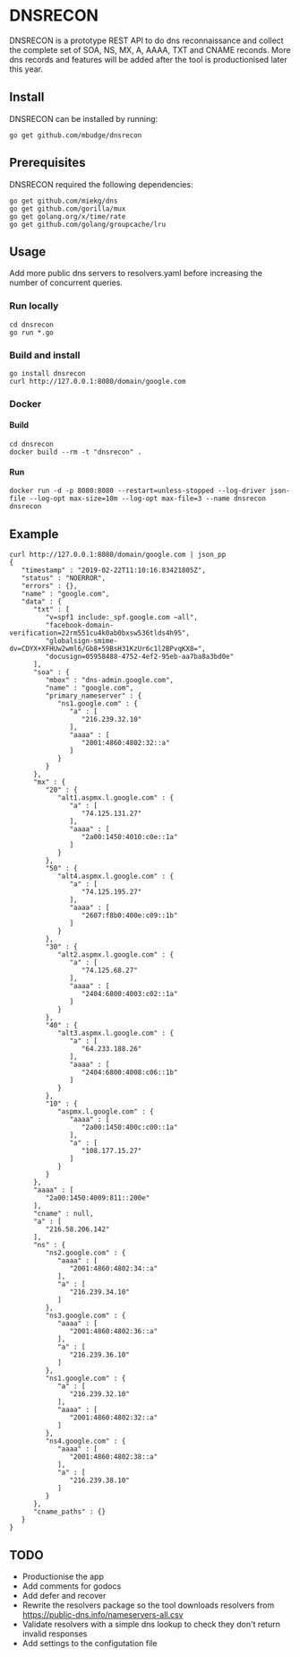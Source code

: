 # DNSRECON

DNSRECON is a prototype REST API to do dns reconnaissance and collect the complete set of SOA, NS, MX, A, AAAA, TXT and CNAME reconds. More dns records and features will be added after the tool is productionised later this year.

## Install

DNSRECON can be installed by running:

```
go get github.com/mbudge/dnsrecon 
```

## Prerequisites

DNSRECON required the following dependencies:

```
go get github.com/miekg/dns
go get github.com/gorilla/mux
go get golang.org/x/time/rate
go get github.com/golang/groupcache/lru
```

## Usage

Add more public dns servers to resolvers.yaml before increasing the number of concurrent queries.

### Run locally

```
cd dnsrecon
go run *.go
```

### Build and install

```
go install dnsrecon
curl http://127.0.0.1:8080/domain/google.com
```

### Docker 

#### Build 

```
cd dnsrecon
docker build --rm -t "dnsrecon" .
```

#### Run 

```
docker run -d -p 8080:8080 --restart=unless-stopped --log-driver json-file --log-opt max-size=10m --log-opt max-file=3 --name dnsrecon dnsrecon
```

## Example

```
curl http://127.0.0.1:8080/domain/google.com | json_pp
{
   "timestamp" : "2019-02-22T11:10:16.83421805Z",
   "status" : "NOERROR",
   "errors" : {},
   "name" : "google.com",
   "data" : {
      "txt" : [
         "v=spf1 include:_spf.google.com ~all",
         "facebook-domain-verification=22rm551cu4k0ab0bxsw536tlds4h95",
         "globalsign-smime-dv=CDYX+XFHUw2wml6/Gb8+59BsH31KzUr6c1l2BPvqKX8=",
         "docusign=05958488-4752-4ef2-95eb-aa7ba8a3bd0e"
      ],
      "soa" : {
         "mbox" : "dns-admin.google.com",
         "name" : "google.com",
         "primary_nameserver" : {
            "ns1.google.com" : {
               "a" : [
                  "216.239.32.10"
               ],
               "aaaa" : [
                  "2001:4860:4802:32::a"
               ]
            }
         }
      },
      "mx" : {
         "20" : {
            "alt1.aspmx.l.google.com" : {
               "a" : [
                  "74.125.131.27"
               ],
               "aaaa" : [
                  "2a00:1450:4010:c0e::1a"
               ]
            }
         },
         "50" : {
            "alt4.aspmx.l.google.com" : {
               "a" : [
                  "74.125.195.27"
               ],
               "aaaa" : [
                  "2607:f8b0:400e:c09::1b"
               ]
            }
         },
         "30" : {
            "alt2.aspmx.l.google.com" : {
               "a" : [
                  "74.125.68.27"
               ],
               "aaaa" : [
                  "2404:6800:4003:c02::1a"
               ]
            }
         },
         "40" : {
            "alt3.aspmx.l.google.com" : {
               "a" : [
                  "64.233.188.26"
               ],
               "aaaa" : [
                  "2404:6800:4008:c06::1b"
               ]
            }
         },
         "10" : {
            "aspmx.l.google.com" : {
               "aaaa" : [
                  "2a00:1450:400c:c00::1a"
               ],
               "a" : [
                  "108.177.15.27"
               ]
            }
         }
      },
      "aaaa" : [
         "2a00:1450:4009:811::200e"
      ],
      "cname" : null,
      "a" : [
         "216.58.206.142"
      ],
      "ns" : {
         "ns2.google.com" : {
            "aaaa" : [
               "2001:4860:4802:34::a"
            ],
            "a" : [
               "216.239.34.10"
            ]
         },
         "ns3.google.com" : {
            "aaaa" : [
               "2001:4860:4802:36::a"
            ],
            "a" : [
               "216.239.36.10"
            ]
         },
         "ns1.google.com" : {
            "a" : [
               "216.239.32.10"
            ],
            "aaaa" : [
               "2001:4860:4802:32::a"
            ]
         },
         "ns4.google.com" : {
            "aaaa" : [
               "2001:4860:4802:38::a"
            ],
            "a" : [
               "216.239.38.10"
            ]
         }
      },
      "cname_paths" : {}
   }
}
```

## TODO

- Productionise the app
- Add comments for godocs
- Add defer and recover 
- Rewrite the resolvers package so the tool downloads resolvers from https://public-dns.info/nameservers-all.csv
- Validate resolvers with a simple dns lookup to check they don't return invalid responses
- Add settings to the configutation file